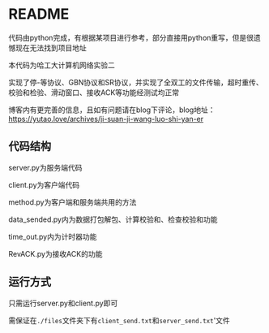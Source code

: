 # README
代码由python完成，有根据某项目进行参考，部分直接用python重写，但是很遗憾现在无法找到项目地址

本代码为哈工大计算机网络实验二

实现了停-等协议、GBN协议和SR协议，并实现了全双工的文件传输，超时重传、校验和检验、滑动窗口、接收ACK等功能经测试均正常

博客内有更完善的信息，且如有问题请在blog下评论，blog地址：https://yutao.love/archives/ji-suan-ji-wang-luo-shi-yan-er

## 代码结构

server.py为服务端代码

client.py为客户端代码

method.py为客户端和服务端共用的方法

data_sended.py内为数据打包解包、计算校验和、检查校验和功能

time_out.py内为计时器功能

RevACK.py为接收ACK的功能

## 运行方式

只需运行server.py和client.py即可

需保证在`./files`文件夹下有`client_send.txt`和`server_send.txt`'文件